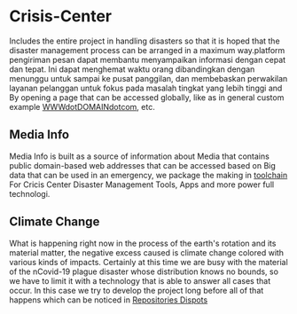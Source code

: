 # Crisis-Center
Includes the entire project in handling disasters so that it is hoped that the disaster management process can be arranged in a maximum way.platform pengiriman pesan dapat membantu menyampaikan informasi dengan cepat dan tepat. Ini dapat menghemat waktu orang dibandingkan dengan menunggu untuk sampai ke pusat panggilan, dan membebaskan perwakilan layanan pelanggan untuk fokus pada masalah tingkat yang lebih tinggi and By opening a page that can be accessed globally, like as in general custom example [WWWdotDOMAINdotcom](https://transdigiware.github.io/Dispots/), etc.

## Media Info
Media Info is built as a source of information about Media that contains public domain-based web addresses that can be accessed based on Big  data that can be used in an emergency, we package the making in [toolchain](https://cloud.ibm.com/devops/toolchains/202bc213-7a11-41dd-b8e3-d5e2c1a72d3f?env_id=ibm%3Ayp%3Ajp-tok)
For Cricis Center Disaster Management Tools, Apps and more power full technologi.
## Climate Change
What is happening right now in the process of the earth's rotation and its material matter, the negative excess caused is climate change colored with various kinds of impacts. Certainly at this time we are busy with the material of the nCovid-19 plague disaster whose distribution knows no bounds, so we have to limit it with a technology that is able to answer all cases that occur. In this case we try to develop the project long before all of that happens which can be noticed in [Repositories Dispots](https://github.com/transdigiware/Dispots)
